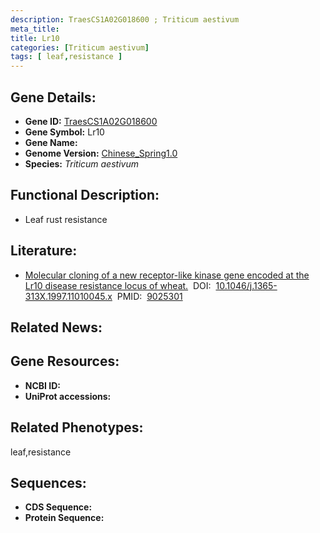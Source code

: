 ```yaml
---
description: TraesCS1A02G018600 ; Triticum aestivum
meta_title:
title: Lr10
categories: [Triticum aestivum]
tags: [ leaf,resistance ]
---
```


## Gene Details:
- **Gene ID:**	[TraesCS1A02G018600]()
- **Gene Symbol:** Lr10
- **Gene Name:** 
- **Genome Version:** [Chinese_Spring1.0]()
- **Species:** *Triticum aestivum*

## Functional Description:
   - Leaf rust resistance

## Literature:
   - [Molecular cloning of a new receptor-like kinase gene encoded at the Lr10 disease resistance locus of wheat.]( https://onlinelibrary.wiley.com/doi/abs/10.1046/j.1365-313X.1997.11010045.x?sid=nlm%3Apubmed)&nbsp;&nbsp;DOI:&nbsp;&nbsp;[10.1046/j.1365-313X.1997.11010045.x](https://onlinelibrary.wiley.com/doi/abs/10.1046/j.1365-313X.1997.11010045.x?sid=nlm%3Apubmed)&nbsp;&nbsp;PMID:&nbsp;&nbsp;[9025301](https://pubmed.ncbi.nlm.nih.gov/9025301/)

## Related News:

## Gene Resources:
- **NCBI ID:** [](https://www.ncbi.nlm.nih.gov/gene/?term=)
- **UniProt accessions:** [](https://www.uniprot.org/uniprotkb//entry)

## Related Phenotypes:
leaf,resistance

## Sequences:
- **CDS Sequence:**
- **Protein Sequence:**
